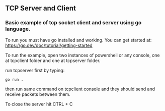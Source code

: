 ## TCP Server and Client
### Basic example of tcp socket client and server using go language.

To run you must have go installed and working.
You can get started at:
https://go.dev/doc/tutorial/getting-started

To run the example, open two instances of powershell
or any console, one at tcpclient folder and one at tcpserver folder.

run tcpserver first by typing:
````
go run .
````
then run same command on tcpclient console
and they should send and receive packets between them.

To close the server hit CTRL + C